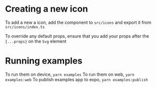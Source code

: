 # Creating a new icon
To add a new a icon, add the component to `src/icons` and export it from `src/icons/index.ts`

To override any default props, ensure that you add your props after the `{...props}` on the `Svg` element

# Running examples

To run them on device, `yarn examples`
To run them on web, `yarn examples:web`
To publish examples app to expo, `yarn examples:publish`
